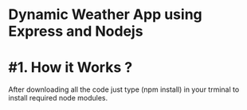 
# Dynamic Weather App using Express and Nodejs 

#1. How it Works ?
=
After downloading all the code just type (npm install) in your trminal to install required node modules.
